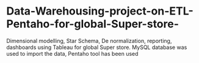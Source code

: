 # Data-Warehousing-project-on-ETL-Pentaho-for-global-Super-store-
Dimensional modelling, Star Schema, De normalization, reporting, dashboards using Tableau for global Super store. MySQL database  was used to import the data, Pentaho tool has been used 
